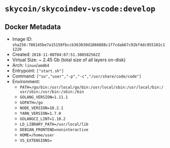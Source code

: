 # `skycoin/skycoindev-vscode:develop`

## Docker Metadata

- Image ID: `sha256:788145be7a15158fbccb363038d1866888c1f7cdab67c92bf4dc955102c11220`
- Created: `2018-11-08T04:07:51.308582562Z`
- Virtual Size: ~ 2.45 Gb
    (total size of all layers on-disk)
- Arch: `linux`/`amd64`
- Entrypoint: `["start.sh"]`
- Command: `["su","user","-p","-c","/usr/share/code/code"]`
- Environment:
    - `PATH=/go/bin:/usr/local/go/bin:/usr/local/sbin:/usr/local/bin:/usr/sbin:/usr/bin:/sbin:/bin`
    - `GOLANG_VERSION=1.11.1`
    - `GOPATH=/go`
    - `NODE_VERSION=10.2.1`
    - `YARN_VERSION=1.7.0`
    - `GOLANGCI_LINT=1.10.2`
    - `LD_LIBRARY_PATH=/usr/local/lib`
    - `DEBIAN_FRONTEND=noninteractive`
    - `HOME=/home/user`
    - `VS_EXTENSIONS=`

